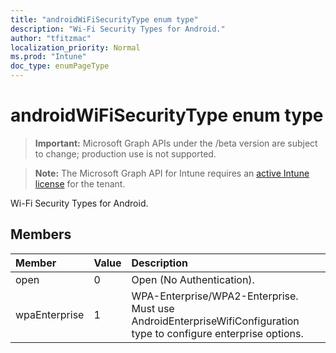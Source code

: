 ```yaml
---
title: "androidWiFiSecurityType enum type"
description: "Wi-Fi Security Types for Android."
author: "tfitzmac"
localization_priority: Normal
ms.prod: "Intune"
doc_type: enumPageType
---
```


# androidWiFiSecurityType enum type

> **Important:** Microsoft Graph APIs under the /beta version are subject to change; production use is not supported.

> **Note:** The Microsoft Graph API for Intune requires an [active Intune license](https://go.microsoft.com/fwlink/?linkid=839381) for the tenant.

Wi-Fi Security Types for Android.

## Members
|Member|Value|Description|
|:---|:---|:---|
|open|0|Open (No Authentication).|
|wpaEnterprise|1|WPA-Enterprise/WPA2-Enterprise. Must use AndroidEnterpriseWifiConfiguration type to configure enterprise options.|




